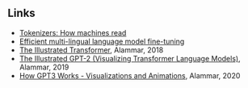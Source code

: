 ## Links

- [Tokenizers: How machines read](https://blog.floydhub.com/tokenization-nlp/)
- [Efficient multi-lingual language model fine-tuning](https://nlp.fast.ai/classification/2019/09/10/multifit.html)
- [The Illustrated Transformer](http://jalammar.github.io/illustrated-transformer/), Alammar, 2018
- [The Illustrated GPT-2 (Visualizing Transformer Language Models)](http://jalammar.github.io/illustrated-gpt2/), Alammar, 2019
- [How GPT3 Works - Visualizations and Animations](http://jalammar.github.io/how-gpt3-works-visualizations-animations/), Alammar, 2020

